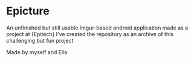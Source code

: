 # Epicture
An unfinished but still usable Imgur-based android application made as a project at {Epitech}
I've created the repository as an archive of this challenging but fun project

Made by myself and Elia
